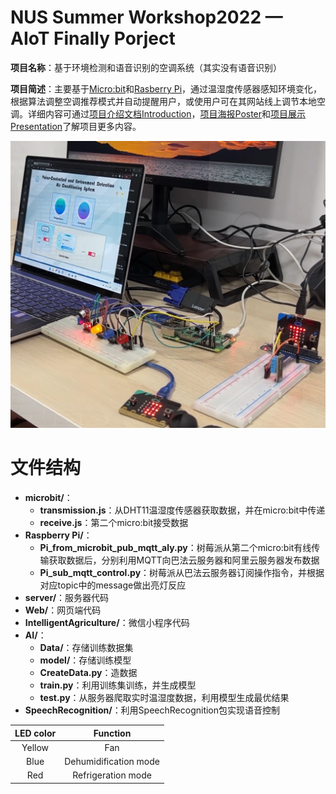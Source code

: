 # NUS Summer Workshop2022 — AIoT Finally Porject

**项目名称**：基于环境检测和语音识别的空调系统（其实没有语音识别）

**项目简述**：主要基于[Micro:bit](https://microbit.org/)和[Rasberry Pi](https://www.raspberrypi.com/)，通过温湿度传感器感知环境变化，根据算法调整空调推荐模式并自动提醒用户，或使用户可在其网站线上调节本地空调。详细内容可通过[项目介绍文档Introduction](https://github.com/xxayt/simple-Environment-Detection-Air-Conditioning-System/blob/main/项目介绍文档Introduction.pdf)，[项目海报Poster](https://github.com/xxayt/simple-Environment-Detection-Air-Conditioning-System/blob/main/海报Poster.pdf)和[项目展示Presentation](https://github.com/xxayt/simple-Environment-Detection-Air-Conditioning-System/blob/main/设计展示Presentation.pdf)了解项目更多内容。

<img src="show.png" alt="show" style="zoom: 50%;" />

# 文件结构

- **microbit/**：
  - **transmission.js**：从DHT11温湿度传感器获取数据，并在micro:bit中传递
  - **receive.js**：第二个micro:bit接受数据
- **Raspberry Pi/**：
  - **Pi_from_microbit_pub_mqtt_aly.py**：树莓派从第二个micro:bit有线传输获取数据后，分别利用MQTT向巴法云服务器和阿里云服务器发布数据
  - **Pi_sub_mqtt_control.py**：树莓派从巴法云服务器订阅操作指令，并根据对应topic中的message做出亮灯反应
- **server/**：服务器代码
- **Web/**：网页端代码
- **IntelligentAgriculture/**：微信小程序代码
- **AI/**：
  - **Data/**：存储训练数据集
  - **model/**：存储训练模型
  - **CreateData.py**：造数据
  - **train.py**：利用训练集训练，并生成模型
  - **test.py**：从服务器爬取实时温湿度数据，利用模型生成最优结果
- **SpeechRecognition/**：利用SpeechRecognition包实现语音控制





| LED color |       Function        |
| :-------: | :-------------------: |
|  Yellow   |          Fan          |
|   Blue    | Dehumidification mode |
|    Red    |  Refrigeration mode   |





